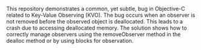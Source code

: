 This repository demonstrates a common, yet subtle, bug in Objective-C related to Key-Value Observing (KVO).  The bug occurs when an observer is not removed before the observed object is deallocated. This leads to a crash due to accessing deallocated memory. The solution shows how to correctly manage observers using the removeObserver method in the dealloc method or by using blocks for observation.